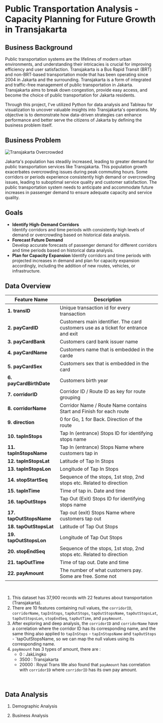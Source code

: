 # Public Transportation Analysis -  Capacity Planning for Future Growth in Transjakarta

## Business Background  
Public transportation systems are the lifelines of modern urban environments, and understanding their intricacies is crucial for improving efficiency and user satisfaction. 
Transjakarta is a Bus Rapid Transit (BRT) and non-BRT-based transportation mode that has been operating since 2004 in Jakarta and the surrounding. Transjakarta is a form of integrated and traffic-free management of public transportation in Jakarta. Transjakarta aims to break down congestion, provide easy access, and become the choice of public transportation for Jakarta residents. 

Through this project, I've utilized Python for data analysis and Tableau for visualization to uncover valuable insights into Transjakarta's operations. My objective is to demonstrate how data-driven strategies can enhance performance and better serve the citizens of Jakarta by defining the business problem itself. 

## Business Problem  
![Transjakarta Overcrowded](https://github.com/Yunanouv/Public-Transportation-Analysis/assets/146415555/9ee5c728-cec9-45c4-913b-4264725d5f89)


Jakarta's population has steadily increased, leading to greater demand for public transportation services like Transjakarta. This population growth exacerbates overcrowding issues during peak commuting hours. 
Some corridors or periods experience consistently high demand or overcrowding issues, leading to suboptimal service quality and customer satisfaction. The public transportation system needs to anticipate and accommodate future increases in passenger demand to ensure adequate capacity and service quality.  

## Goals 

- **Identify High-Demand Corridors**  
  Identify corridors and time periods with consistently high levels of demand or overcrowding based on historical data analysis.
- **Forecast Future Demand**  
Develop accurate forecasts of passenger demand for different corridors and time periods based on historical data analysis.
- **Plan for Capacity Expansion**
Identify corridors and time periods with projected increases in demand and plan for capacity expansion accordingly, including the addition of new routes, vehicles, or infrastructure.

## Data Overview   

| Feature Name | Description |
| --- | --- |
|**1.	transID** | Unique transaction id for every transaction |
|**2.	payCardID** | Customers main identifier. The card customers use as a ticket for entrance and exit|  
|**3.	payCardBank** | Customers card bank issuer name|
|**4.	payCardName** | Customers name that is embedded in the carde|
|**5.	payCardSex** | Customers sex that is embedded in the card |
|**6.	payCardBirthDate**|Customers birth year |
|**7.	corridorID** |Corridor ID / Route ID as key for route grouping |
|**8.	corridorName** | Corridor Name / Route Name contains Start and Finish for each route |
|**9.	direction** | 0 for Go, 1 for Back. Direction of the route |
|**10.	tapInStops** | Tap In (entrance) Stops ID for identifying stops name  |
|**11.	tapInStopsName** | Tap In (entrance) Stops Name where customers tap in |
|**12.	tapInStopsLat** | Latitude of Tap In Stops |  
|**13.	tapInStopsLon** | Longitude of Tap In Stops |
|**14.	stopStartSeq** | Sequence of the stops, 1st stop, 2nd stops etc. Related to direction |
|**15.	tapInTime** | Time of tap in. Date and time |
|**16.	tapOutStops** | Tap Out (Exit) Stops ID for identifying stops name|
|**17.	tapOutStopsName** | Tap out (exit) Stops Name where customers tap out|  
|**18.	tapOutStopsLat** | Latitude of Tap Out Stops |
|**19.	tapOutStopsLon** | Longitude of Tap Out Stops |
|**20.	stopEndSeq** | Sequence of the stops, 1st stop, 2nd stops etc. Related to direction |
|**21.	tapOutTime** |Time of tap out. Date and time |
|**22.	payAmount** | The number of what customers pay. Some are free. Some not |
<br>

1. This dataset has 37,900 records with 22 features about transportation (Transjakarta).  
2. There are 10 features containing null values, the `corridorID`, `corridorName`, `tapInStops`, `tapOutStops`, `tapOutStopsName`, `tapOutStopsLat`, `tapOutStopsLon`, `stopEndSeq`, `tapOutTime`, and `payAmount`.    
3. After exploring and deep analysis, the `corridorID` and `corridorName` have a correlation where the corridor ID has its corresponding name, and the same thing also applied to `tapInStops` - `tapInStopsName` and `tapOutStops` - `tapOutStopsName, so we can map the null values using its corresponding name. 
4. `payAmount` has 3 types of amount, there are :  
   - 0 : JakLingko  
   - 3500 : Transjakarta  
   - 20000 : Royal Trans
  We also found that `payAmount` has correlation with `corridorID` where `corridorID` has its own pay amount. 
  
<br>  

## Data Analysis  
1. Demographic Analysis

2. Business Analysis 
